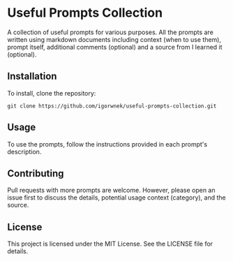 # Useful Prompts Collection

A collection of useful prompts for various purposes. All the prompts are written using markdown documents including context (when to use them), prompt itself, additional comments (optional) and a source from I learned it (optional).

## Installation

To install, clone the repository:

```shell
git clone https://github.com/igorwnek/useful-prompts-collection.git
```

## Usage

To use the prompts, follow the instructions provided in each prompt's description.

## Contributing

Pull requests with more prompts are welcome. However, please open an issue first to discuss the details, potential usage context (category), and the source.

## License

This project is licensed under the MIT License. See the LICENSE file for details.

